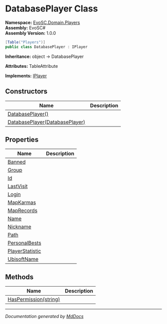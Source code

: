 ﻿<!--  
  <auto-generated>   
    The contents of this file were generated by a tool.  
    Changes to this file may be list if the file is regenerated  
  </auto-generated>   
-->

# DatabasePlayer Class

**Namespace:** [EvoSC.Domain.Players](../index.md)  
**Assembly:** EvoSC\#  
**Assembly Version:** 1.0.0

```csharp
[Table("Players")]
public class DatabasePlayer : IPlayer
```

**Inheritance:** object → DatabasePlayer

**Attributes:** TableAttribute

**Implements:** [IPlayer](../../../Interfaces/Players/IPlayer/index.md)

## Constructors

| Name                                                                                 | Description |
| ------------------------------------------------------------------------------------ | ----------- |
| [DatabasePlayer()](constructors/index.md#databaseplayer)                             |             |
| [DatabasePlayer(DatabasePlayer)](constructors/index.md#databaseplayerdatabaseplayer) |             |

## Properties

| Name                                             | Description |
| ------------------------------------------------ | ----------- |
| [Banned](properties/Banned.md)                   |             |
| [Group](properties/Group.md)                     |             |
| [Id](properties/Id.md)                           |             |
| [LastVisit](properties/LastVisit.md)             |             |
| [Login](properties/Login.md)                     |             |
| [MapKarmas](properties/MapKarmas.md)             |             |
| [MapRecords](properties/MapRecords.md)           |             |
| [Name](properties/Name.md)                       |             |
| [Nickname](properties/Nickname.md)               |             |
| [Path](properties/Path.md)                       |             |
| [PersonalBests](properties/PersonalBests.md)     |             |
| [PlayerStatistic](properties/PlayerStatistic.md) |             |
| [UbisoftName](properties/UbisoftName.md)         |             |

## Methods

| Name                                              | Description |
| ------------------------------------------------- | ----------- |
| [HasPermission(string)](methods/HasPermission.md) |             |

___

*Documentation generated by [MdDocs](https://github.com/ap0llo/mddocs)*
